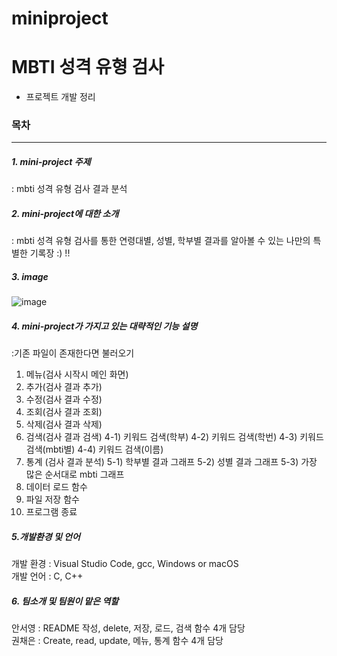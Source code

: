 # miniproject
# MBTI 성격 유형 검사
* 프로젝트 개발 정리
### 목차
---
##### 1. mini-project 주제
: mbti 성격 유형 검사 결과 분석

##### 2. mini-project에 대한 소개
: mbti 성격 유형 검사를 통한 연령대별, 성별, 학부별 결과를 알아볼 수 있는 나만의 특별한 기록장 :) !!

##### 3. image
![image](https://user-images.githubusercontent.com/130718248/236693824-79802c1b-ab8a-484a-8104-a6b8548f6315.png)

##### 4. mini-project가 가지고 있는 대략적인 기능 설명
:기존 파일이 존재한다면 불러오기
1. 메뉴(검사 시작시 메인 화면)
2. 추가(검사 결과 추가)
3. 수정(검사 결과 수정)
4. 조회(검사 결과 조회)
5. 삭제(검사 결과 삭제)
6. 검색(검사 결과 검색)
  4-1) 키워드 검색(학부)
  4-2) 키워드 검색(학번)
  4-3) 키워드 검색(mbti별)
  4-4) 키워드 검색(이름)
5. 통계 (검사 결과 분석)
  5-1) 학부별 결과 그래프
  5-2) 성별 결과 그래프
  5-3) 가장 많은 순서대로 mbti 그래프
6. 데이터 로드 함수
7. 파일 저장 함수
0. 프로그램 종료
##### 5.개발환경 및 언어
개발 환경 : Visual Studio Code, gcc, Windows or macOS <br/>
개발 언어 : C, C++
##### 6. 팀소개 및 팀원이 맡은 역할
안서영 : README 작성, delete, 저장, 로드, 검색 함수 4개 담당 <br/>
권채은 : Create, read, update, 메뉴, 통계 함수 4개 담당




